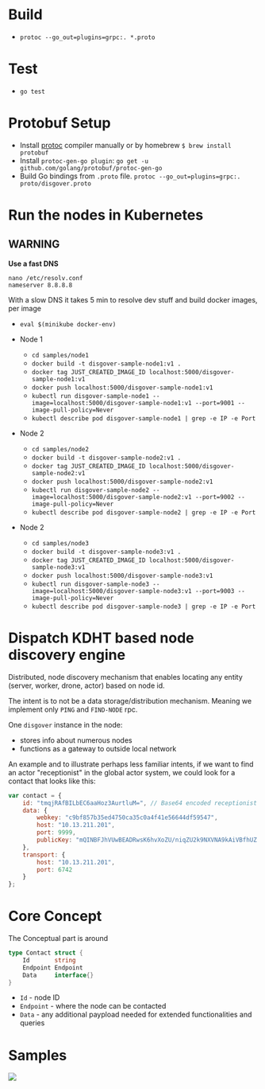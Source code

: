 # Build
- `protoc --go_out=plugins=grpc:. *.proto`

# Test
- `go test`

# Protobuf Setup
- Install [protoc](https://github.com/google/protobuf/releases) compiler manually or by homebrew `$ brew install protobuf`
- Install `protoc-gen-go plugin`: `go get -u github.com/golang/protobuf/protoc-gen-go`
- Build Go bindings from `.proto` file. `protoc --go_out=plugins=grpc:. proto/disgover.proto`

# Run the nodes in Kubernetes

## WARNING
__Use a fast DNS__
```shell
nano /etc/resolv.conf
nameserver 8.8.8.8
```
With a slow DNS it takes 5 min to resolve dev stuff and build docker images, per image

- `eval $(minikube docker-env)`
- Node 1
    - `cd samples/node1`
    - `docker build -t disgover-sample-node1:v1 .`
    - `docker tag JUST_CREATED_IMAGE_ID localhost:5000/disgover-sample-node1:v1`
    - `docker push localhost:5000/disgover-sample-node1:v1`
    - `kubectl run disgover-sample-node1 --image=localhost:5000/disgover-sample-node1:v1 --port=9001 --image-pull-policy=Never`
    - `kubectl describe pod disgover-sample-node1 | grep -e IP -e Port`

- Node 2
    - `cd samples/node2`
    - `docker build -t disgover-sample-node2:v1 .`
    - `docker tag JUST_CREATED_IMAGE_ID localhost:5000/disgover-sample-node2:v1`
    - `docker push localhost:5000/disgover-sample-node2:v1`
    - `kubectl run disgover-sample-node2 --image=localhost:5000/disgover-sample-node2:v1 --port=9002 --image-pull-policy=Never`
    - `kubectl describe pod disgover-sample-node2 | grep -e IP -e Port`

- Node 2
    - `cd samples/node3`
    - `docker build -t disgover-sample-node3:v1 .`
    - `docker tag JUST_CREATED_IMAGE_ID localhost:5000/disgover-sample-node3:v1`
    - `docker push localhost:5000/disgover-sample-node3:v1`
    - `kubectl run disgover-sample-node3 --image=localhost:5000/disgover-sample-node3:v1 --port=9003 --image-pull-policy=Never`
    - `kubectl describe pod disgover-sample-node3 | grep -e IP -e Port`


# Dispatch KDHT based node discovery engine
Distributed, node discovery mechanism that enables locating any 
entity (server, worker, drone, actor) based on node id.

The intent is to not be a data storage/distribution mechanism.
Meaning we implement only `PING` and `FIND-NODE` rpc.

One `disgover` instance in the node:
- stores info about numerous nodes
- functions as a gateway to outside local network

An example and to illustrate perhaps less familiar intents, if we 
want to find an actor "receptionist" in the global actor system, 
we could look for a contact that looks like this:
```javascript
var contact = {
    id: "tmqjRAfBILbEC6aaHoz3AurtluM=", // Base64 encoded receptionist address
    data: {
        webkey: "c9bf857b35ed4750ca35c0a4f41e56644df59547",
        host: "10.13.211.201",
        port: 9999,
        publicKey: "mQINBFJhVUwBEADRwsK6hvXoZU/niqZU2k9NXVNA9kAiVBfhUZ...WYco9YzK2K1Q="
    },
    transport: {
        host: "10.13.211.201",
        port: 6742
    }
};
```

# Core Concept
The Conceptual part is around
```go
type Contact struct {
	Id       string
	Endpoint Endpoint
	Data     interface{}
}
```

- `Id` - node ID
- `Endpoint` - where the node can be contacted
- `Data` - any additional paypload needed for extended functionalities and queries


# Samples
![](nodes.png "")

